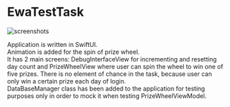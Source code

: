 # EwaTestTask

![screenshots](https://github.com/user-attachments/assets/edf6046d-7cc2-4fb0-a9ec-e846553cb76d)

Application is written in SwiftUI.      
Animation is added for the spin of prize wheel.     
It has 2 main screens: DebugInterfaceView for incrementing and resetting day count and PrizeWheelView where user can spin the wheel to win one of five prizes. There is no element of chance in the task, because user can only win a certain prize each day of login.     
DataBaseManager class has been added to the application for testing purposes only in order to mock it when testing PrizeWheelViewModel.
